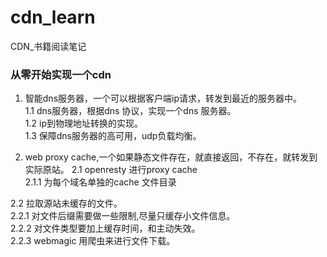 # cdn_learn
CDN_书籍阅读笔记

### 从零开始实现一个cdn

1. 智能dns服务器，一个可以根据客户端ip请求，转发到最近的服务器中。</br>
  1.1 dns服务器，根据dns 协议，实现一个dns 服务器。</br>
  1.2 ip到物理地址转换的实现。</br>
  1.3 保障dns服务器的高可用，udp负载均衡。</br>

2. web proxy cache,一个如果静态文件存在，就直接返回，不存在，就转发到实际原站。</b>
  2.1 openresty 进行proxy cache </br>
    2.1.1 为每个域名单独的cache 文件目录</br>

  2.2 拉取源站未缓存的文件。</br>
    2.2.1 对文件后缀需要做一些限制,尽量只缓存小文件信息。</br>
    2.2.2 对文件类型要加上缓存时间，和主动失效。</br>
    2.2.3 webmagic 用爬虫来进行文件下载。</br> 

